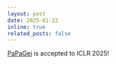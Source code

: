 ```yaml
---
layout: post
date: 2025-01-22
inline: true
related_posts: false
---
```


[PaPaGei](https://arxiv.org/abs/2410.20542) is accepted to ICLR 2025!